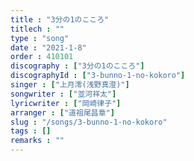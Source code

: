 ```yaml
---
title : "3分の1のこころ"
titlech : ""
type : "song"
date : "2021-1-8"
order : 410101
discography : ["3分の1のこころ"]
discographyId : ["3-bunno-1-no-kokoro"]
singer : ["上月澪(浅野真澄)"]
songwriter : ["並河祥太"]
lyricwriter : ["岡崎律子"]
arranger : ["道祖尾昌章"]
slug : "/songs/3-bunno-1-no-kokoro"
tags : []
remarks : ""
---
```


